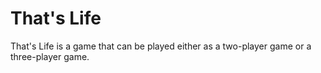 # That's Life
That's Life is a game that can be played either as a two-player game or a three-player game.
